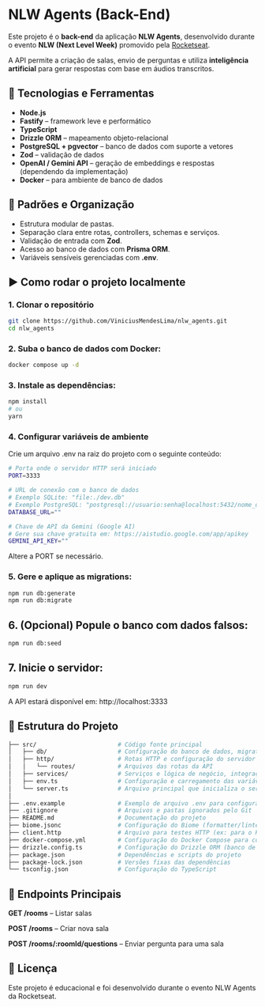 # NLW Agents (Back-End)

Este projeto é o **back-end** da aplicação **NLW Agents**, desenvolvido durante o evento **NLW (Next Level Week)** promovido pela [Rocketseat](https://www.rocketseat.com.br/).

A API permite a criação de salas, envio de perguntas e utiliza **inteligência artificial** para gerar respostas com base em áudios transcritos.

## 🚀 Tecnologias e Ferramentas

- **Node.js**
- **Fastify** – framework leve e performático
- **TypeScript**
- **Drizzle ORM** – mapeamento objeto-relacional
- **PostgreSQL + pgvector** – banco de dados com suporte a vetores
- **Zod** – validação de dados
- **OpenAI / Gemini API** – geração de embeddings e respostas (dependendo da implementação)
- **Docker** – para ambiente de banco de dados

## 🧱 Padrões e Organização

- Estrutura modular de pastas.
- Separação clara entre rotas, controllers, schemas e serviços.
- Validação de entrada com **Zod**.
- Acesso ao banco de dados com **Prisma ORM**.
- Variáveis sensíveis gerenciadas com **.env**.

## ▶️ Como rodar o projeto localmente

### 1. Clonar o repositório

```bash
git clone https://github.com/ViniciusMendesLima/nlw_agents.git
cd nlw_agents
```
### 2. Suba o banco de dados com Docker:
```bash
docker compose up -d
```
### 3. Instale as dependências:
```bash
npm install
# ou
yarn
```

### 4. Configurar variáveis de ambiente
Crie um arquivo .env na raiz do projeto com o seguinte conteúdo:

```bash
# Porta onde o servidor HTTP será iniciado
PORT=3333

# URL de conexão com o banco de dados
# Exemplo SQLite: "file:./dev.db"
# Exemplo PostgreSQL: "postgresql://usuario:senha@localhost:5432/nome_do_banco"
DATABASE_URL=""

# Chave de API da Gemini (Google AI)
# Gere sua chave gratuita em: https://aistudio.google.com/app/apikey
GEMINI_API_KEY=""
```
Altere a PORT se necessário.

### 5. Gere e aplique as migrations:
```bash
npm run db:generate
npm run db:migrate

```
## 6. (Opcional) Popule o banco com dados falsos:

```bash
npm run db:seed
```

## 7. Inicie o servidor:
```bash
npm run dev
```

A API estará disponível em: http://localhost:3333



## 📁 Estrutura do Projeto
```bash
├── src/                       # Código fonte principal
│   ├── db/                    # Configuração do banco de dados, migrations, seeds
│   ├── http/                  # Rotas HTTP e configuração do servidor web
│   │   └── routes/            # Arquivos das rotas da API
│   ├── services/              # Serviços e lógica de negócio, integrações externas (ex: Gemini)
│   ├── env.ts                 # Configuração e carregamento das variáveis de ambiente
│   └── server.ts              # Arquivo principal que inicializa o servidor
│
├── .env.example               # Exemplo de arquivo .env para configuração do ambiente
├── .gitignore                 # Arquivos e pastas ignorados pelo Git
├── README.md                  # Documentação do projeto
├── biome.jsonc                # Configuração do Biome (formatter/linter)
├── client.http                # Arquivo para testes HTTP (ex: para o REST Client VSCode)
├── docker-compose.yml         # Configuração do Docker Compose para containers (ex: PostgreSQL)
├── drizzle.config.ts          # Configuração do Drizzle ORM (banco de dados)
├── package.json               # Dependências e scripts do projeto
├── package-lock.json          # Versões fixas das dependências
└── tsconfig.json              # Configuração do TypeScript
```
## 🧪 Endpoints Principais
**GET /rooms** – Listar salas

**POST /rooms** – Criar nova sala

**POST /rooms/:roomId/questions** – Enviar pergunta para uma sala

## 📄 Licença
Este projeto é educacional e foi desenvolvido durante o evento NLW Agents da Rocketseat.